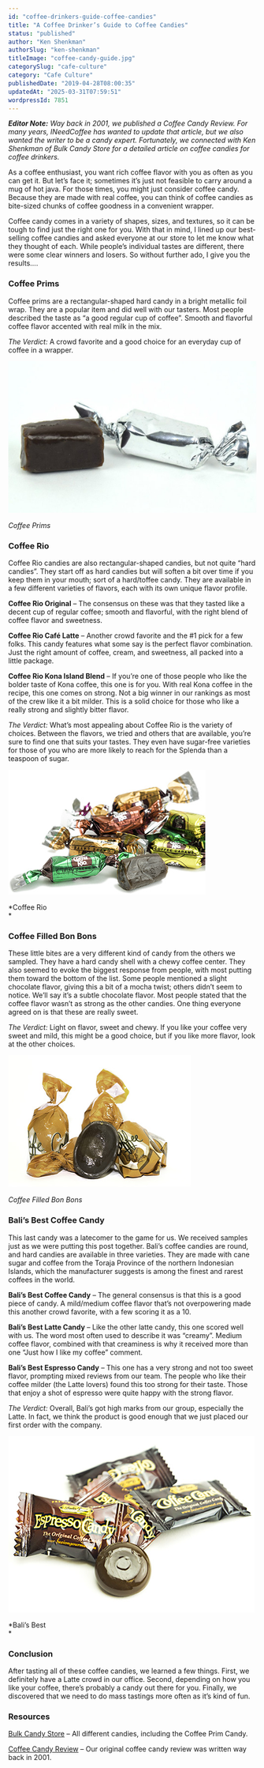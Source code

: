 ```yaml
---
id: "coffee-drinkers-guide-coffee-candies"
title: "A Coffee Drinker’s Guide to Coffee Candies"
status: "published"
author: "Ken Shenkman"
authorSlug: "ken-shenkman"
titleImage: "coffee-candy-guide.jpg"
categorySlug: "cafe-culture"
category: "Cafe Culture"
publishedDate: "2019-04-28T08:00:35"
updatedAt: "2025-03-31T07:59:51"
wordpressId: 7851
---
```


***Editor Note:** Way back in 2001, we published a Coffee Candy Review. For many years, INeedCoffee has wanted to update that article, but we also wanted the writer to be a candy expert. Fortunately, we connected with Ken Shenkman of Bulk Candy Store for a detailed article on coffee candies for coffee drinkers.*

As a coffee enthusiast, you want rich coffee flavor with you as often as you can get it. But let’s face it; sometimes it’s just not feasible to carry around a mug of hot java. For those times, you might just consider coffee candy. Because they are made with real coffee, you can think of coffee candies as bite-sized chunks of coffee goodness in a convenient wrapper.

Coffee candy comes in a variety of shapes, sizes, and textures, so it can be tough to find just the right one for you. With that in mind, I lined up our best-selling coffee candies and asked everyone at our store to let me know what they thought of each. While people’s individual tastes are different, there were some clear winners and losers. So without further ado, I give you the results….

### Coffee Prims

Coffee prims are a rectangular-shaped hard candy in a bright metallic foil wrap. They are a popular item and did well with our tasters. Most people described the taste as “a good regular cup of coffee”. Smooth and flavorful coffee flavor accented with real milk in the mix.

*The Verdict:* A crowd favorite and a good choice for an everyday cup of coffee in a wrapper.

![](prims-coffee-candy.jpg)

*Coffee Prims*

### Coffee Rio

Coffee Rio candies are also rectangular-shaped candies, but not quite “hard candies”. They start off as hard candies but will soften a bit over time if you keep them in your mouth; sort of a hard/toffee candy. They are available in a few different varieties of flavors, each with its own unique flavor profile.

**Coffee Rio Original** – The consensus on these was that they tasted like a decent cup of regular coffee; smooth and flavorful, with the right blend of coffee flavor and sweetness.

**Coffee Rio Café Latte** – Another crowd favorite and the #1 pick for a few folks. This candy features what some say is the perfect flavor combination. Just the right amount of coffee, cream, and sweetness, all packed into a little package.

**Coffee Rio Kona Island Blend** – If you’re one of those people who like the bolder taste of Kona coffee, this one is for you. With real Kona coffee in the recipe, this one comes on strong. Not a big winner in our rankings as most of the crew like it a bit milder. This is a solid choice for those who like a really strong and slightly bitter flavor.

*The Verdict:* What’s most appealing about Coffee Rio is the variety of choices. Between the flavors, we tried and others that are available, you’re sure to find one that suits your tastes. They even have sugar-free varieties for those of you who are more likely to reach for the Splenda than a teaspoon of sugar.

![](coffee-rio.jpg)

*Coffee Rio  
*

### Coffee Filled Bon Bons

These little bites are a very different kind of candy from the others we sampled. They have a hard candy shell with a chewy coffee center. They also seemed to evoke the biggest response from people, with most putting them toward the bottom of the list. Some people mentioned a slight chocolate flavor, giving this a bit of a mocha twist; others didn’t seem to notice. We’ll say it’s a subtle chocolate flavor. Most people stated that the coffee flavor wasn’t as strong as the other candies. One thing everyone agreed on is that these are really sweet.

*The Verdict:* Light on flavor, sweet and chewy. If you like your coffee very sweet and mild, this might be a good choice, but if you like more flavor, look at the other choices.

![](coffee-bon-bons.jpg)

*Coffee Filled Bon Bons*

### Bali’s Best Coffee Candy

This last candy was a latecomer to the game for us. We received samples just as we were putting this post together. Bali’s coffee candies are round, and hard candies are available in three varieties. They are made with cane sugar and coffee from the Toraja Province of the northern Indonesian Islands, which the manufacturer suggests is among the finest and rarest coffees in the world.

**Bali’s Best Coffee Candy** – The general consensus is that this is a good piece of candy. A mild/medium coffee flavor that’s not overpowering made this another crowd favorite, with a few scoring it as a 10.

**Bali’s Best Latte Candy** – Like the other latte candy, this one scored well with us. The word most often used to describe it was “creamy”. Medium coffee flavor, combined with that creaminess is why it received more than one “Just how I like my coffee” comment.

**Bali’s Best Espresso Candy** – This one has a very strong and not too sweet flavor, prompting mixed reviews from our team. The people who like their coffee milder (the Latte lovers) found this too strong for their taste. Those that enjoy a shot of espresso were quite happy with the strong flavor.

*The Verdict:* Overall, Bali’s got high marks from our group, especially the Latte. In fact, we think the product is good enough that we just placed our first order with the company.

![](bali.jpg)

*Bali’s Best  
*

### Conclusion

After tasting all of these coffee candies, we learned a few things. First, we definitely have a Latte crowd in our office. Second, depending on how you like your coffee, there’s probably a candy out there for you. Finally, we discovered that we need to do mass tastings more often as it’s kind of fun.

### Resources

[Bulk Candy Store](https://bulkcandystore.com/) – All different candies, including the Coffee Prim Candy.

[Coffee Candy Review](/coffee-candy-review/) – Our original coffee candy review was written way back in 2001.
